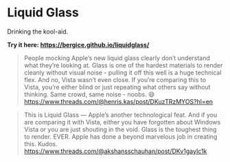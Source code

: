 # Liquid Glass

Drinking the kool-aid.

**Try it here: https://bergice.github.io/liquidglass/**

> People mocking Apple’s new liquid glass clearly don’t understand what they’re looking at. Glass is one of the hardest materials to render cleanly without visual noise - pulling it off this well is a huge technical flex. And no, Vista wasn’t even close. If you’re comparing this to Vista, you’re either blind or just repeating what others say without thinking. Same crowd, same noise - noobs. 😄
> https://www.threads.com/@henris.kas/post/DKuzTRzMYOS?hl=en

> This is Liquid Glass — Apple’s another technological feat. And if you are comparing it with Vista, either you have forgotten about Windows Vista or you are just shouting in the void.
> Glass is the toughest thing to render. EVER. Apple has done a beyond marvelous job in creating this. Kudos.
> https://www.threads.com/@akshansschauhan/post/DKv1gayIc1k